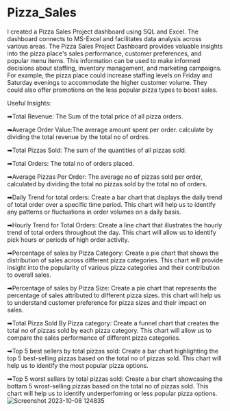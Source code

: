 # Pizza_Sales
I created a Pizza Sales Project dashboard using SQL and Excel. The dashboard connects to MS-Excel and facilitates data analysis across various areas.
The Pizza Sales Project Dashboard provides valuable insights into the pizza place's sales performance, customer preferences, and popular menu items. This information can be used to make informed decisions about staffing, inventory management, and marketing campaigns. For example, the pizza place could increase staffing levels on Friday and Saturday evenings to accommodate the higher customer volume. They could also offer promotions on the less popular pizza types to boost sales.

Useful Insights:

➡Total Revenue: The Sum of the total price of all pizza orders.

➡Average Order Value:The average amount spent per order. calculate by dividing the total revenue by the total no of ordres.

➡Total Pizzas Sold: The sum of the quantities of all pizzas sold.

➡Total Orders: The total no of orders placed.

➡Average Pizzas Per Order: The average no of pizzas sold per order, calculated by dividing the total no pizzas sold by the total no of orders.

➡Daily Trend for total orders: Create a bar chart that displays the daily trend of total order over a specific time period. This chart will help us to identify any patterns or fluctuations in order volumes on a daily basis.

➡Hourly Trend for Total Orders: Create a line chart that illustrates the hourly trend of total orders throughout the day. This chart will allow us to identify pick hours or periods of high order activity.

➡Percentage of sales by Pizza Category: Create a pie chart that shows the distribution of sales across different pizza categories. This chart will provide insight into the popularity of various pizza categories and their contribution to overall sales.

➡Percentage of sales by Pizza Size: Create a pie chart that represents the percentage of sales attributed to different pizza sizes. this chart will help us to understand customer preference for pizza sizes and their impact on sales.

➡Total Pizza Sold By Pizza category: Create a funnel chart that creates the total no of pizzas sold by each pizza category. This chart will allow us to compare the sales performance of different pizza categories.

➡Top 5 best sellers by total pizzas sold: Create a bar chart highlighting the top 5 best-selling pizzas based on the total no of pizzas sold. This chart will help us to identify the most popular pizza options.

➡Top 5 worst sellers by total pizzas sold: Create a bar chart showcasing the bottam 5 wrost-selling pizzas based on the total no of pizzas sold. This chart will help us to identify underperfoming or less popular pizza options.
![Screenshot 2023-10-08 124835](https://github.com/bahariprakash/Pizza_Sales/assets/147306813/7ae7fdb2-f0a9-4b14-9ffe-63a21286824f)


